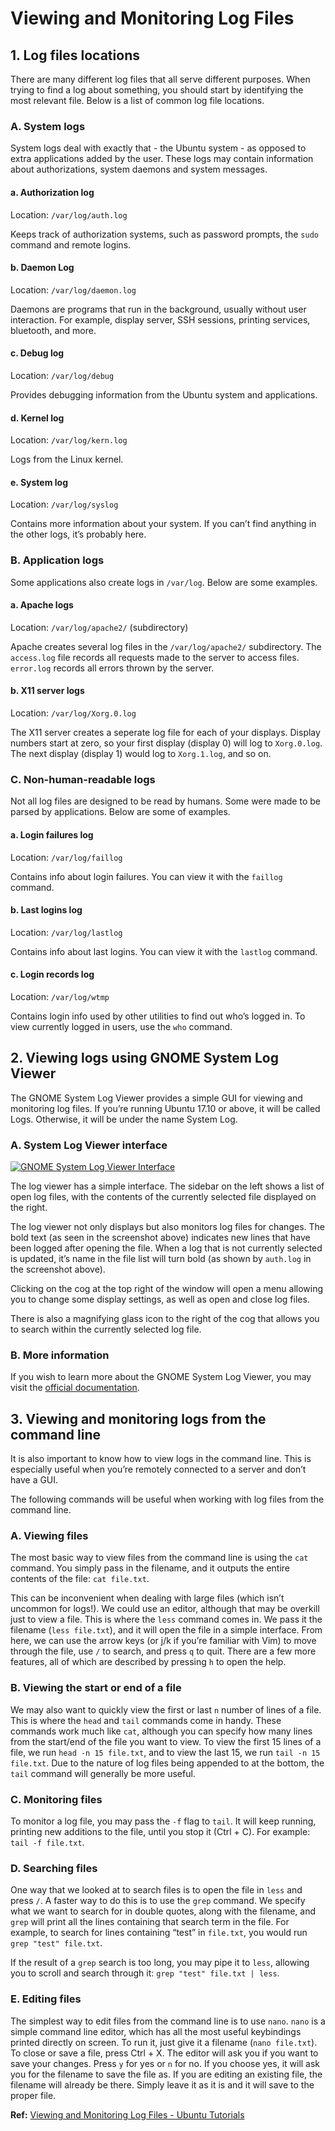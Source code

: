 # Viewing and Monitoring Log Files

## 1. Log files locations

There are many different log files that all serve different purposes. When trying to find a log about something, you should start by identifying the most relevant file. Below is a list of common log file locations.

### A. System logs

System logs deal with exactly that - the Ubuntu system - as opposed to extra applications added by the user. These logs may contain information about authorizations, system daemons and system messages.

#### a. Authorization log

Location: `/var/log/auth.log`

Keeps track of authorization systems, such as password prompts, the `sudo` command and remote logins.

#### b. Daemon Log

Location: `/var/log/daemon.log`

Daemons are programs that run in the background, usually without user interaction. For example, display server, SSH sessions, printing services, bluetooth, and more.

#### c. Debug log

Location: `/var/log/debug`

Provides debugging information from the Ubuntu system and applications.

#### d. Kernel log

Location: `/var/log/kern.log`

Logs from the Linux kernel.

#### e. System log

Location: `/var/log/syslog`

Contains more information about your system. If you can’t find anything in the other logs, it’s probably here.

### B. Application logs

Some applications also create logs in `/var/log`. Below are some examples.

#### a. Apache logs

Location: `/var/log/apache2/` (subdirectory)

Apache creates several log files in the `/var/log/apache2/` subdirectory. The `access.log` file records all requests made to the server to access files. `error.log` records all errors thrown by the server.

#### b. X11 server logs

Location: `/var/log/Xorg.0.log`

The X11 server creates a seperate log file for each of your displays. Display numbers start at zero, so your first display (display 0) will log to `Xorg.0.log`. The next display (display 1) would log to `Xorg.1.log`, and so on.

### C. Non-human-readable logs

Not all log files are designed to be read by humans. Some were made to be parsed by applications. Below are some of examples.

#### a. Login failures log

Location: `/var/log/faillog`

Contains info about login failures. You can view it with the `faillog` command.

#### b. Last logins log

Location: `/var/log/lastlog`

Contains info about last logins. You can view it with the `lastlog` command.

#### c. Login records log

Location: `/var/log/wtmp`

Contains login info used by other utilities to find out who’s logged in. To view currently logged in users, use the `who` command.

## 2. Viewing logs using GNOME System Log Viewer

The GNOME System Log Viewer provides a simple GUI for viewing and monitoring log files. If you’re running Ubuntu 17.10 or above, it will be called Logs. Otherwise, it will be under the name System Log.

### A. System Log Viewer interface

[![GNOME System Log Viewer Interface](https://ubuntucommunity.s3.us-east-2.amazonaws.com/original/2X/4/499ff2814944f552e2d945c304be85c577c14bd0.png)](https://ubuntucommunity.s3.us-east-2.amazonaws.com/original/2X/4/499ff2814944f552e2d945c304be85c577c14bd0.png "GNOME System Log Viewer Interface")

The log viewer has a simple interface. The sidebar on the left shows a list of open log files, with the contents of the currently selected file displayed on the right.

The log viewer not only displays but also monitors log files for changes. The bold text (as seen in the screenshot above) indicates new lines that have been logged after opening the file. When a log that is not currently selected is updated, it’s name in the file list will turn bold (as shown by `auth.log` in the screenshot above).

Clicking on the cog at the top right of the window will open a menu allowing you to change some display settings, as well as open and close log files.

There is also a magnifying glass icon to the right of the cog that allows you to search within the currently selected log file.

### B. More information

If you wish to learn more about the GNOME System Log Viewer, you may visit the [official documentation](https://help.gnome.org/users/gnome-system-log/).

## 3. Viewing and monitoring logs from the command line

It is also important to know how to view logs in the command line. This is especially useful when you’re remotely connected to a server and don’t have a GUI.

The following commands will be useful when working with log files from the command line.

### A. Viewing files

The most basic way to view files from the command line is using the `cat` command. You simply pass in the filename, and it outputs the entire contents of the file: `cat file.txt`.

This can be inconvenient when dealing with large files (which isn’t uncommon for logs!). We could use an editor, although that may be overkill just to view a file. This is where the `less` command comes in. We pass it the filename (`less file.txt`), and it will open the file in a simple interface. From here, we can use the arrow keys (or j/k if you’re familiar with Vim) to move through the file, use `/` to search, and press `q` to quit. There are a few more features, all of which are described by pressing `h` to open the help.

### B. Viewing the start or end of a file

We may also want to quickly view the first or last `n` number of lines of a file. This is where the `head` and `tail` commands come in handy. These commands work much like `cat`, although you can specify how many lines from the start/end of the file you want to view. To view the first 15 lines of a file, we run `head -n 15 file.txt`, and to view the last 15, we run `tail -n 15 file.txt`. Due to the nature of log files being appended to at the bottom, the `tail` command will generally be more useful.

### C. Monitoring files

To monitor a log file, you may pass the `-f` flag to `tail`. It will keep running, printing new additions to the file, until you stop it (Ctrl + C). For example: `tail -f file.txt`.

### D. Searching files

One way that we looked at to search files is to open the file in `less` and press `/`. A faster way to do this is to use the `grep` command. We specify what we want to search for in double quotes, along with the filename, and `grep` will print all the lines containing that search term in the file. For example, to search for lines containing “test” in `file.txt`, you would run `grep "test" file.txt`.

If the result of a `grep` search is too long, you may pipe it to `less`, allowing you to scroll and search through it: `grep "test" file.txt | less`.

### E. Editing files

The simplest way to edit files from the command line is to use `nano`. `nano` is a simple command line editor, which has all the most useful keybindings printed directly on screen. To run it, just give it a filename (`nano file.txt`). To close or save a file, press Ctrl + X. The editor will ask you if you want to save your changes. Press `y` for yes or `n` for no. If you choose yes, it will ask you for the filename to save the file as. If you are editing an existing file, the filename will already be there. Simply leave it as it is and it will save to the proper file.

**Ref:** [Viewing and Monitoring Log Files - Ubuntu Tutorials](https://ubuntu.com/tutorials/viewing-and-monitoring-log-files#1-overview)
